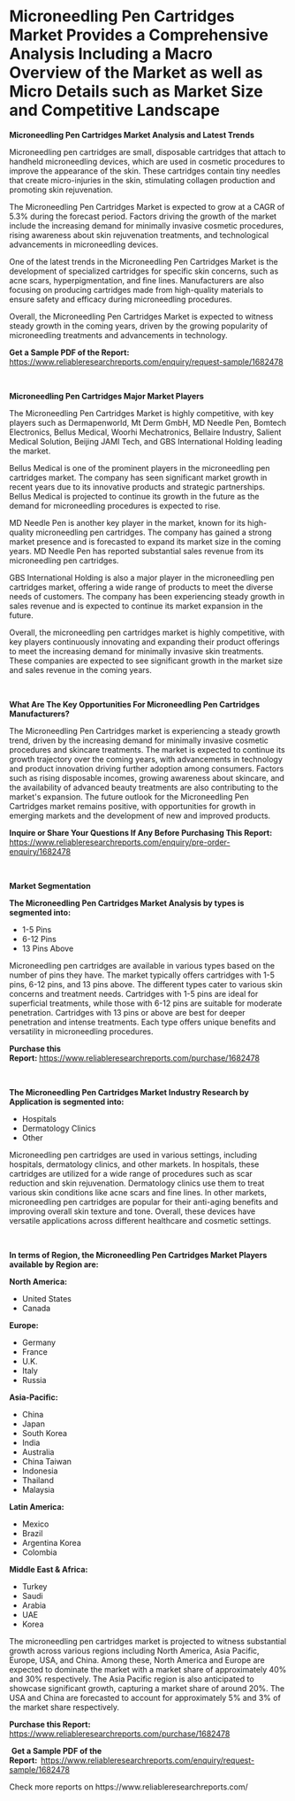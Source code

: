<p><h1>Microneedling Pen Cartridges Market Provides a Comprehensive Analysis Including a Macro Overview of the Market as well as Micro Details such as Market Size and Competitive Landscape</h1></p><p><strong>Microneedling Pen Cartridges Market Analysis and Latest Trends</strong></p>
<p><p>Microneedling pen cartridges are small, disposable cartridges that attach to handheld microneedling devices, which are used in cosmetic procedures to improve the appearance of the skin. These cartridges contain tiny needles that create micro-injuries in the skin, stimulating collagen production and promoting skin rejuvenation.</p><p>The Microneedling Pen Cartridges Market is expected to grow at a CAGR of 5.3% during the forecast period. Factors driving the growth of the market include the increasing demand for minimally invasive cosmetic procedures, rising awareness about skin rejuvenation treatments, and technological advancements in microneedling devices.</p><p>One of the latest trends in the Microneedling Pen Cartridges Market is the development of specialized cartridges for specific skin concerns, such as acne scars, hyperpigmentation, and fine lines. Manufacturers are also focusing on producing cartridges made from high-quality materials to ensure safety and efficacy during microneedling procedures.</p><p>Overall, the Microneedling Pen Cartridges Market is expected to witness steady growth in the coming years, driven by the growing popularity of microneedling treatments and advancements in technology.</p></p>
<p><strong>Get a Sample PDF of the Report:&nbsp;</strong> <a href="https://www.reliableresearchreports.com/enquiry/request-sample/1682478">https://www.reliableresearchreports.com/enquiry/request-sample/1682478</a></p>
<p>&nbsp;</p>
<p><strong>Microneedling Pen Cartridges Major Market Players</strong></p>
<p><p>The Microneedling Pen Cartridges Market is highly competitive, with key players such as Dermapenworld, Mt Derm GmbH, MD Needle Pen, Bomtech Electronics, Bellus Medical, Woorhi Mechatronics, Bellaire Industry, Salient Medical Solution, Beijing JAMI Tech, and GBS International Holding leading the market.</p><p>Bellus Medical is one of the prominent players in the microneedling pen cartridges market. The company has seen significant market growth in recent years due to its innovative products and strategic partnerships. Bellus Medical is projected to continue its growth in the future as the demand for microneedling procedures is expected to rise.</p><p>MD Needle Pen is another key player in the market, known for its high-quality microneedling pen cartridges. The company has gained a strong market presence and is forecasted to expand its market size in the coming years. MD Needle Pen has reported substantial sales revenue from its microneedling pen cartridges.</p><p>GBS International Holding is also a major player in the microneedling pen cartridges market, offering a wide range of products to meet the diverse needs of customers. The company has been experiencing steady growth in sales revenue and is expected to continue its market expansion in the future.</p><p>Overall, the microneedling pen cartridges market is highly competitive, with key players continuously innovating and expanding their product offerings to meet the increasing demand for minimally invasive skin treatments. These companies are expected to see significant growth in the market size and sales revenue in the coming years.</p></p>
<p>&nbsp;</p>
<p><strong>What Are The Key Opportunities For Microneedling Pen Cartridges Manufacturers?</strong></p>
<p><p>The Microneedling Pen Cartridges market is experiencing a steady growth trend, driven by the increasing demand for minimally invasive cosmetic procedures and skincare treatments. The market is expected to continue its growth trajectory over the coming years, with advancements in technology and product innovation driving further adoption among consumers. Factors such as rising disposable incomes, growing awareness about skincare, and the availability of advanced beauty treatments are also contributing to the market's expansion. The future outlook for the Microneedling Pen Cartridges market remains positive, with opportunities for growth in emerging markets and the development of new and improved products.</p></p>
<p><strong>Inquire or Share Your Questions If Any Before Purchasing This Report:</strong> <a href="https://www.reliableresearchreports.com/enquiry/pre-order-enquiry/1682478">https://www.reliableresearchreports.com/enquiry/pre-order-enquiry/1682478</a></p>
<p>&nbsp;</p>
<p><strong>Market Segmentation</strong></p>
<p><strong>The Microneedling Pen Cartridges Market Analysis by types is segmented into:</strong></p>
<p><ul><li>1-5 Pins</li><li>6-12 Pins</li><li>13 Pins Above</li></ul></p>
<p><p>Microneedling pen cartridges are available in various types based on the number of pins they have. The market typically offers cartridges with 1-5 pins, 6-12 pins, and 13 pins above. The different types cater to various skin concerns and treatment needs. Cartridges with 1-5 pins are ideal for superficial treatments, while those with 6-12 pins are suitable for moderate penetration. Cartridges with 13 pins or above are best for deeper penetration and intense treatments. Each type offers unique benefits and versatility in microneedling procedures.</p></p>
<p><strong>Purchase this Report:&nbsp;</strong><a href="https://www.reliableresearchreports.com/purchase/1682478">https://www.reliableresearchreports.com/purchase/1682478</a></p>
<p>&nbsp;</p>
<p><strong>The Microneedling Pen Cartridges Market Industry Research by Application is segmented into:</strong></p>
<p><ul><li>Hospitals</li><li>Dermatology Clinics</li><li>Other</li></ul></p>
<p><p>Microneedling pen cartridges are used in various settings, including hospitals, dermatology clinics, and other markets. In hospitals, these cartridges are utilized for a wide range of procedures such as scar reduction and skin rejuvenation. Dermatology clinics use them to treat various skin conditions like acne scars and fine lines. In other markets, microneedling pen cartridges are popular for their anti-aging benefits and improving overall skin texture and tone. Overall, these devices have versatile applications across different healthcare and cosmetic settings.</p></p>
<p>&nbsp;</p>
<p><strong>In terms of Region, the Microneedling Pen Cartridges Market Players available by Region are:</strong></p>
<p>
    <p> <strong> North America: </strong>
        <ul>
            <li>United States</li>
            <li>Canada</li>
        </ul>
        </p> 
    <p> <strong> Europe: </strong>
        <ul>
            <li>Germany</li>
            <li>France</li>
            <li>U.K.</li>
            <li>Italy</li>
            <li>Russia</li>
        </ul>
        </p> 
    <p> <strong> Asia-Pacific: </strong>
        <ul>
            <li>China</li>
            <li>Japan</li>
            <li>South Korea</li>
            <li>India</li>
            <li>Australia</li>
            <li>China Taiwan</li>
            <li>Indonesia</li>
            <li>Thailand</li>
            <li>Malaysia</li>
        </ul>
        </p> 
    <p> <strong> Latin America: </strong>
        <ul>
            <li>Mexico</li>
            <li>Brazil</li>
            <li>Argentina Korea</li>
            <li>Colombia</li>
        </ul>
        </p> 
    <p> <strong> Middle East & Africa: </strong>
        <ul>
            <li>Turkey</li>
            <li>Saudi</li>
            <li>Arabia</li>
            <li>UAE</li>
            <li>Korea</li>
        </ul>
    </p>
    </p>
<p><p>The microneedling pen cartridges market is projected to witness substantial growth across various regions including North America, Asia Pacific, Europe, USA, and China. Among these, North America and Europe are expected to dominate the market with a market share of approximately 40% and 30% respectively. The Asia Pacific region is also anticipated to showcase significant growth, capturing a market share of around 20%. The USA and China are forecasted to account for approximately 5% and 3% of the market share respectively.</p></p>
<p><strong>Purchase this Report: </strong><a href="https://www.reliableresearchreports.com/purchase/1682478">https://www.reliableresearchreports.com/purchase/1682478</a></p>
<p>&nbsp;<strong>Get a Sample PDF of the Report:&nbsp;&nbsp;</strong><a href="https://www.reliableresearchreports.com/enquiry/request-sample/1682478">https://www.reliableresearchreports.com/enquiry/request-sample/1682478</a></p>
<p><strong></strong></p>
<p>Check more reports on https://www.reliableresearchreports.com/</p>